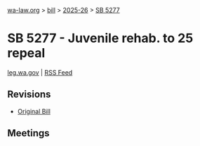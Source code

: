 [wa-law.org](/) > [bill](/bill/) > [2025-26](/bill/2025-26/) > [SB 5277](/bill/2025-26/sb/5277/)

# SB 5277 - Juvenile rehab. to 25 repeal
[leg.wa.gov](https://app.leg.wa.gov/billsummary?BillNumber=5277&Year=2025&Initiative=false) | [RSS Feed](./rss.xml)

## Revisions
* [Original Bill](1/)

## Meetings